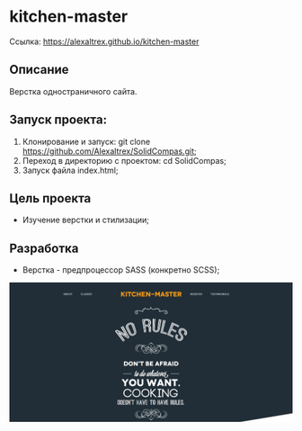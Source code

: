 # kitchen-master
Ссылка: https://alexaltrex.github.io/kitchen-master

## Описание
Верстка одностраничного сайта.

## Запуск проекта:
1. Клонирование и запуск: git clone https://github.com/Alexaltrex/SolidCompas.git;
2. Переход в директорию с проектом: cd SolidCompas;
3. Запуск файла index.html;

## Цель проекта
* Изучение верстки и стилизации;

## Разработка
* Верстка - предпроцессор SASS (конкретно SCSS);

<img src="img/gh01.jpg" style: width="800">
